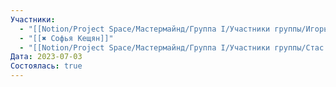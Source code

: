 ```yaml
---
Участники:
  - "[[Notion/Project Space/Мастермайнд/Группа I/Участники группы/Игорь Алексеенко/Игорь Алексеенко\\|Игорь Алексеенко]]"
  - "[[✖️ Софья Кещян]]"
  - "[[Notion/Project Space/Мастермайнд/Группа I/Участники группы/Стас Харламов/Стас Харламов\\|Стас Харламов]]"
Дата: 2023-07-03
Состоялась: true
---
```

